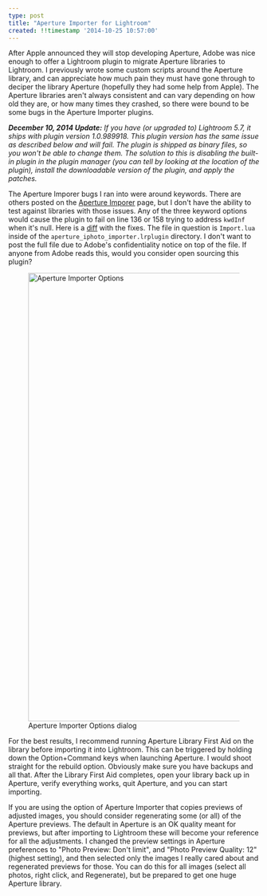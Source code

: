 ```yaml
---
type: post
title: "Aperture Importer for Lightroom"
created: !!timestamp '2014-10-25 10:57:00'
---
```

After Apple announced they will stop developing Aperture, Adobe was nice enough to offer a Lightroom plugin to migrate Aperture libraries to Lightroom. I previously wrote some custom scripts around the Aperture library, and can appreciate how much pain they must have gone through to deciper the library Aperture (hopefully they had some help from Apple). The Aperture libraries aren't always consistent and can vary depending on how old they are, or how many times they crashed, so there were bound to be some bugs in the Aperture Importer plugins.

_**December 10, 2014 Update:** If you have (or upgraded to) Lightroom 5.7, it ships with plugin version 1.0.989918. This plugin version has the same issue as described below and will fail. The plugin is shipped as binary files, so you won't be able to change them. The solution to this is disabling the built-in plugin in the plugin manager (you can tell by looking at the location of the plugin), install the downloadable version of the plugin, and apply the patches._

The Aperture Imporer bugs I ran into were around keywords. There are others posted on the [Aperture Imporer](https://creative.adobe.com/addons/products/3213) page, but I don't have the ability to test against libraries with those issues. Any of the three keyword options would cause the plugin to fail on line 136 or 158 trying to address `kwdInf` when it's null. Here is a [diff](https://gist.github.com/mayo/ce524ed1205e67cb5945) with the fixes. The file in question is `Import.lua` inside of the `aperture_iphoto_importer.lrplugin` directory. I don't want to post the full file due to Adobe's confidentiality notice on top of the file. If anyone from Adobe reads this, would you consider open sourcing this plugin?

<figure>
  <a href="/media/images/blog/2014/10/aperture-importer/dialog.png"><img src="/media/images/blog/2014/10/aperture-importer/dialog.png" title="Aperture Importer Options" width="900"/></a>
  <figcaption>Aperture Importer Options dialog</figcaption>
</figure>

For the best results, I recommend running Aperture Library First Aid on the library before importing it into Lightroom. This can be triggered by holding down the Option+Command keys when launching Aperture. I would shoot straight for the rebuild option. Obviously make sure you have backups and all that. After the Library First Aid completes, open your library back up in Aperture, verify everything works, quit Aperture, and you can start importing.

If you are using the option of Aperture Importer that copies previews of adjusted images, you should consider regenerating some (or all) of the Aperture previews. The default in Aperture is an OK quality meant for previews, but after importing to Lightroom these will become your reference for all the adjustments. I changed the preview settings in Aperture preferences to "Photo Preview: Don't limit", and "Photo Preview Quality: 12" (highest setting), and then selected only the images I really cared about and regenerated previews for those. You can do this for all images (select all photos, right click, and Regenerate), but be prepared to get one huge Aperture library.

<script src="https://gist.github.com/mayo/ce524ed1205e67cb5945.js"></script>

